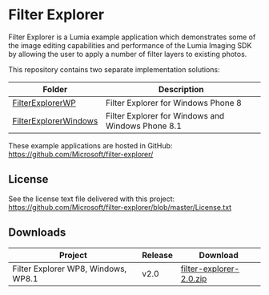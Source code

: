Filter Explorer
===============

Filter Explorer is a Lumia example application which demonstrates some of the image editing
capabilities and performance of the Lumia Imaging SDK by allowing the user to apply
a number of filter layers to existing photos.

This repository contains two separate implementation solutions:

| Folder | Description |
| ------ | ----------- |
| [FilterExplorerWP](https://github.com/Microsoft/filter-explorer/tree/master/FilterExplorerWP) | Filter Explorer for Windows Phone 8 |
| [FilterExplorerWindows](https://github.com/Microsoft/filter-explorer/tree/master/FilterExplorerWindows) | Filter Explorer for Windows and Windows Phone 8.1 |

These example applications are hosted in GitHub:
https://github.com/Microsoft/filter-explorer/

License
-------

See the license text file delivered with this project:
https://github.com/Microsoft/filter-explorer/blob/master/License.txt


Downloads
---------

| Project | Release | Download |
| ------- | --------| -------- |
| Filter Explorer WP8, Windows, WP8.1 | v2.0 | [filter-explorer-2.0.zip](https://github.com/microsoft/filter-explorer/archive/v2.0.zip) |
